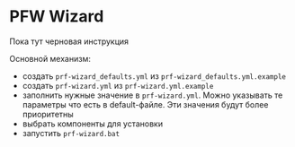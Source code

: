 # PFW Wizard

Пока тут черновая инструкция

Основной механизм:

- создать `prf-wizard_defaults.yml` из `prf-wizard_defaults.yml.example`
- создать `prf-wizard.yml` из `prf-wizard.yml.example`
- заполнить нужные значение в `prf-wizard.yml`. Можно указывать те параметры что есть в default-файле.
  Эти значения будут более приоритетны
- выбрать компоненты для установки
- запустить `prf-wizard.bat`
